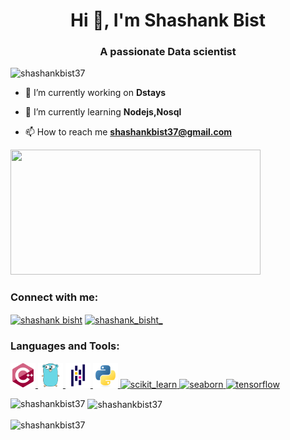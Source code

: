 <h1 align="center">Hi 👋, I'm Shashank Bist</h1>
<h3 align="center">A passionate Data scientist</h3>

<p align="left"> <img src="https://komarev.com/ghpvc/?username=shashankbist37&label=Profile%20views&color=0e75b6&style=flat" alt="shashankbist37" /> </p>

- 🔭 I’m currently working on **Dstays**

- 🌱 I’m currently learning **Nodejs,Nosql**

- 📫 How to reach me **shashankbist37@gmail.com**

<img width="400" height="200" src=https://cdn.dribbble.com/users/906441/screenshots/6364613/walkcyclevector24_dribbble.gif>

<h3 align="left">Connect with me:</h3>
<p align="left">
<a href="https://linkedin.com/in/shashank bisht" target="blank"><img align="center" src="https://raw.githubusercontent.com/rahuldkjain/github-profile-readme-generator/master/src/images/icons/Social/linked-in-alt.svg" alt="shashank bisht" height="30" width="40" /></a>
<a href="https://instagram.com/shashank_bisht_" target="blank"><img align="center" src="https://raw.githubusercontent.com/rahuldkjain/github-profile-readme-generator/master/src/images/icons/Social/instagram.svg" alt="shashank_bisht_" height="30" width="40" /></a>
</p>

<h3 align="left">Languages and Tools:</h3>
<p align="left"> <a href="https://www.w3schools.com/cpp/" target="_blank" rel="noreferrer"> <img src="https://raw.githubusercontent.com/devicons/devicon/master/icons/cplusplus/cplusplus-original.svg" alt="cplusplus" width="40" height="40"/> </a> <a href="https://golang.org" target="_blank" rel="noreferrer"> <img src="https://raw.githubusercontent.com/devicons/devicon/master/icons/go/go-original.svg" alt="go" width="40" height="40"/> </a> <a href="https://pandas.pydata.org/" target="_blank" rel="noreferrer"> <img src="https://raw.githubusercontent.com/devicons/devicon/2ae2a900d2f041da66e950e4d48052658d850630/icons/pandas/pandas-original.svg" alt="pandas" width="40" height="40"/> </a> <a href="https://www.python.org" target="_blank" rel="noreferrer"> <img src="https://raw.githubusercontent.com/devicons/devicon/master/icons/python/python-original.svg" alt="python" width="40" height="40"/> </a> <a href="https://scikit-learn.org/" target="_blank" rel="noreferrer"> <img src="https://upload.wikimedia.org/wikipedia/commons/0/05/Scikit_learn_logo_small.svg" alt="scikit_learn" width="40" height="40"/> </a> <a href="https://seaborn.pydata.org/" target="_blank" rel="noreferrer"> <img src="https://seaborn.pydata.org/_images/logo-mark-lightbg.svg" alt="seaborn" width="40" height="40"/> </a> <a href="https://www.tensorflow.org" target="_blank" rel="noreferrer"> <img src="https://www.vectorlogo.zone/logos/tensorflow/tensorflow-icon.svg" alt="tensorflow" width="40" height="40"/> </a> </p>

<p><img align="left" src="https://github-readme-stats.vercel.app/api/top-langs?username=shashankbist37&show_icons=true&locale=en&layout=compact" alt="shashankbist37" /></p>

<p>&nbsp;<img align="center" src="https://github-readme-stats.vercel.app/api?username=shashankbist37&show_icons=true&locale=en" alt="shashankbist37" /></p>

<p><img align="center" src="https://github-readme-streak-stats.herokuapp.com/?user=shashankbist37&" alt="shashankbist37" /></p>
